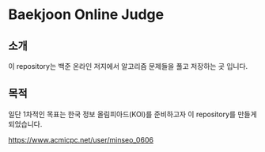 # Baekjoon Online Judge
## 소개
이 repository는 백준 온라인 저지에서 알고리즘 문제들을 풀고 
저장하는 곳 입니다.

## 목적
일단 1차적인 목표는 한국 정보 올림피아드(KOI)를 준비하고자 
이 repository를 만들게 되었습니다. 

https://www.acmicpc.net/user/minseo_0606
